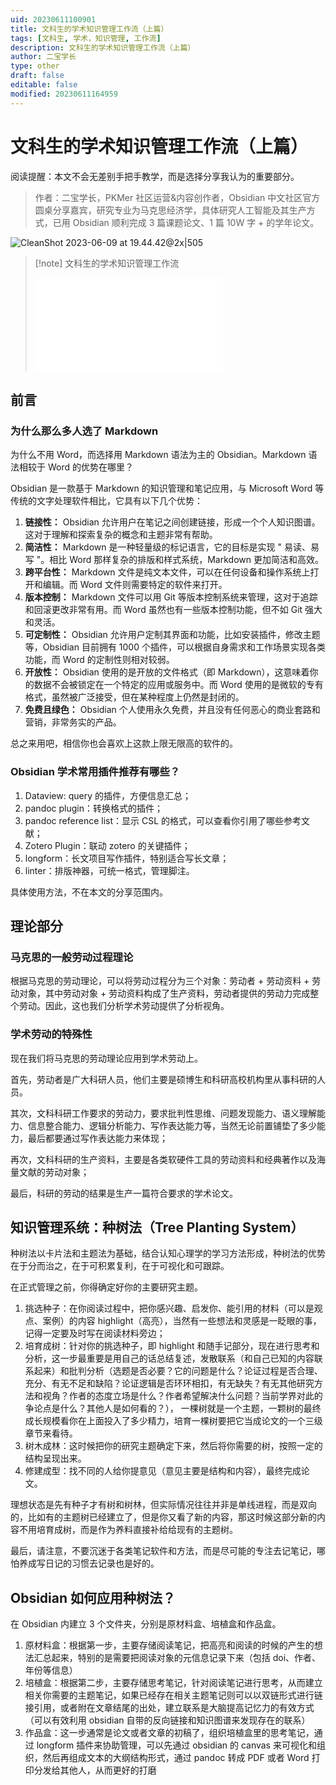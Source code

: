 ```yaml
---
uid: 20230611100901
title: 文科生的学术知识管理工作流（上篇）
tags: [文科生, 学术，知识管理, 工作流]
description: 文科生的学术知识管理工作流（上篇）
author: 二宝学长
type: other
draft: false
editable: false
modified: 20230611164959
---
```


# 文科生的学术知识管理工作流（上篇）

阅读提醒：本文不会无差别手把手教学，而是选择分享我认为的重要部分。

> 作者：二宝学长，PKMer 社区运营&内容创作者，Obsidian 中文社区官方圆桌分享嘉宾，研究专业为马克思经济学，具体研究人工智能及其生产方式，已用 Obsidian 顺利完成 3 篇课题论文、1 篇 10W 字 + 的学年论文。

![CleanShot 2023-06-09 at 19.44.42@2x|505](https://p.ipic.vip/v946c8.png)

> [!note] 文科生的学术知识管理工作流
> <iframe src="//player.bilibili.com/player.html?aid=656388022&bvid=BV1sa4y1g71R&cid=1136635426&page=1&high_quality=1" scrolling="no" border="0" frameborder="no" framespacing="0" allowfullscreen="true"> </iframe>

## 前言

### 为什么那么多人选了 Markdown

为什么不用 Word，而选择用 Markdown 语法为主的 Obsidian。Markdown 语法相较于 Word 的优势在哪里？

Obsidian 是一款基于 Markdown 的知识管理和笔记应用，与 Microsoft Word 等传统的文字处理软件相比，它具有以下几个优势：

1. **链接性：** Obsidian 允许用户在笔记之间创建链接，形成一个个人知识图谱。这对于理解和探索复杂的概念和主题非常有帮助。
2. **简洁性：** Markdown 是一种轻量级的标记语言，它的目标是实现 " 易读、易写 "。相比 Word 那样复杂的排版和样式系统，Markdown 更加简洁和高效。
3. **跨平台性：** Markdown 文件是纯文本文件，可以在任何设备和操作系统上打开和编辑。而 Word 文件则需要特定的软件来打开。
4. **版本控制：** Markdown 文件可以用 Git 等版本控制系统来管理，这对于追踪和回滚更改非常有用。而 Word 虽然也有一些版本控制功能，但不如 Git 强大和灵活。
5. **可定制性：** Obsidian 允许用户定制其界面和功能，比如安装插件，修改主题等，Obsidian 目前拥有 1000 个插件，可以根据自身需求和工作场景实现各类功能，而 Word 的定制性则相对较弱。
6. **开放性：** Obsidian 使用的是开放的文件格式（即 Markdown），这意味着你的数据不会被锁定在一个特定的应用或服务中。而 Word 使用的是微软的专有格式，虽然被广泛接受，但在某种程度上仍然是封闭的。
7. **免费且绿色：** Obsidian 个人使用永久免费，并且没有任何恶心的商业套路和营销，非常务实的产品。

总之来用吧，相信你也会喜欢上这款上限无限高的软件的。

### Obsidian 学术常用插件推荐有哪些？

1. Dataview: query 的插件，方便信息汇总；
2. pandoc plugin：转换格式的插件；
3. pandoc reference list：显示 CSL 的格式，可以查看你引用了哪些参考文献；
4. Zotero Plugin：联动 zotero 的关键插件；
5. longform：长文项目写作插件，特别适合写长文章；
6. linter：排版神器，可统一格式，管理脚注。

具体使用方法，不在本文的分享范围内。

## 理论部分

### 马克思的一般劳动过程理论

根据马克思的劳动理论，可以将劳动过程分为三个对象：劳动者 + 劳动资料 + 劳动对象，其中劳动对象 + 劳动资料构成了生产资料，劳动者提供的劳动力完成整个劳动。因此，这也我们分析学术劳动提供了分析视角。

### 学术劳动的特殊性

现在我们将马克思的劳动理论应用到学术劳动上。

首先，劳动者是广大科研人员，他们主要是硕博生和科研高校机构里从事科研的人员。

其次，文科科研工作要求的劳动力，要求批判性思维、问题发现能力、语义理解能力、信息整合能力、逻辑分析能力、写作表达能力等，当然无论前置铺垫了多少能力，最后都要通过写作表达能力来体现；

再次，文科科研的生产资料，主要是各类软硬件工具的劳动资料和经典著作以及海量文献的劳动对象；

最后，科研的劳动的结果是生产一篇符合要求的学术论文。

## 知识管理系统：种树法（Tree Planting System）

种树法以卡片法和主题法为基础，结合认知心理学的学习方法形成，种树法的优势在于分而治之，在于可积累复利，在于可视化和可跟踪。

在正式管理之前，你得确定好你的主要研究主题。

1. 挑选种子：在你阅读过程中，把你感兴趣、启发你、能引用的材料（可以是观点、案例）的内容 highlight（高亮），当然有一些想法和灵感是一眨眼的事，记得一定要及时写在阅读材料旁边；
2. 培育成树：针对你的挑选种子，即 highlight 和随手记部分，现在进行思考和分析，这一步最重要是用自己的话总结复述，发散联系（和自己已知的内容联系起来）和批判分析（选题是否必要？它的问题是什么？论证过程是否合理、充分、有无不足和缺陷？论证逻辑是否环环相扣，有无缺失？有无其他研究方法和视角？作者的态度立场是什么？作者希望解决什么问题？当前学界对此的争论点是什么？其他人是如何看的？）， 一棵树就是一个主题，一颗树的最终成长规模看你在上面投入了多少精力，培育一棵树要把它当成论文的一个三级章节来看待。
3. 树木成林：这时候把你的研究主题确定下来，然后将你需要的树，按照一定的结构呈现出来。
4. 修建成型：找不同的人给你提意见（意见主要是结构和内容），最终完成论文。

理想状态是先有种子才有树和树林，但实际情况往往并非是单线进程，而是双向的，比如有的主题树已经建立了，但是你又看了新的内容，那这时候这部分新的内容不用培育成树，而是作为养料直接补给给现有的主题树。

最后，请注意，不要沉迷于各类笔记软件和方法，而是尽可能的专注去记笔记，哪怕养成写日记的习惯去记录也是好的。

## Obsidian 如何应用种树法？

在 Obsidian 内建立 3 个文件夹，分别是原材料盒、培植盒和作品盒。

1. 原材料盒：根据第一步，主要存储阅读笔记，把高亮和阅读的时候的产生的想法汇总起来，特别的是需要把阅读对象的元信息记录下来（包括 doi、作者、年份等信息）
2. 培植盒：根据第二步，主要存储思考笔记，针对阅读笔记进行思考，从而建立相关你需要的主题笔记，如果已经存在相关主题笔记则可以以双链形式进行链接引用，或者附在文章结尾的出处，建立联系是大脑提高记忆力的有效方式（可以有效利用 obsidian 自带的反向链接和知识图谱来发现存在的联系）
3. 作品盒：这一步通常是论文或者文章的初稿了，组织培植盒里的思考笔记，通过 longform 插件来协助管理，可以先通过 obsidian 的 canvas 来可视化和组织，然后再组成文本的大纲结构形式，通过 pandoc 转成 PDF 或者 Word 打印分发给其他人，从而更好的打磨
